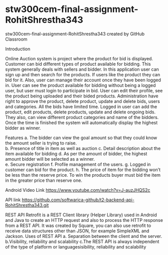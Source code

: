 # stw300cem-final-assignment-RohitShrestha343
stw300cem-final-assignment-RohitShrestha343 created by GitHub Classroom

Introduction

Online Auction system is project where the product for bid is displayed. Customer can bid different types of product available for bidding. This system generally deals with sellers and bidder. In this application user can sign up and then search for the products. If users like the product they can bid for it. Also, user can manage their account once they have been logged in. User can see the product available for bidding without being a logged user, but user must login to participate in bid. User can edit their profile, see the product being uploaded and their bided products. Administration have right to approve the product, delete product, update and delete bids, users and categories. All the bids have limited time. Logged in user can add the product, edit products, delete products, update and delete ongoing bids. They also, can view different product categories and name of the bidders. Once the time is finished the system will automatically display the highest bidder as winner.

Features
a.	The bidder can view the goal amount so that they could know the amount seller is trying to raise.  
b.	Presence of title in item as well as auction 
c.	Detail description about the item available for bidding 
d.	As per the amount of bidder, the highest amount bidder will be selected as a winner.  
e.	Secure registration 
f.	Profile management of the users. 
g.	 Logged in customer can bid for the product. 
h.	The price of item for the bidding won’t be less than the reserve price. To win the products buyer must bid the item in the greater price than reserve one.

Android Video Link
https://www.youtube.com/watch?v=J-auzJHQS2c

API link
https://github.com/softwarica-github/t2-backend-api-RohitShrestha343.git



REST API
Retrofit is a REST Client library (Helper Library) used in Android and Java to create an HTTP request and also to process the HTTP response from a REST API. It was created by Square, you can also use retrofit to receive data structures other than JSON, for example SimpleXML and Jackson. 
Uses of REST API
a. Separation between the client and the server.
b.Visibility, reliability and scalability
c.The REST API is always independent of the type of platform or languagesisibility, reliability and scalability
